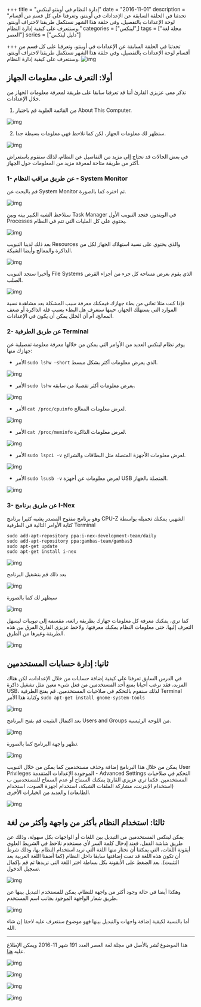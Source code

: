 +++
title = "إدارة النظام في أوبنتو لينكس"
date = "2016-11-01"
description = "تحدثنا في الحلقة السابقة عن الإعدادات في أوبنتو، وتعرفنا على كل قسم من أقسام لوحة الإعدادات بالتفصيل، وفى حلقة هذا الشهر نستكمل طريقنا لاحتراف أوبنتو، وسنتعرف على كيفية إدارة النظام."
categories = ["لينكس",]
tags = ["مجلة لغة العصر"]
series = ["دليل لينكس"]

+++
تحدثنا في الحلقة السابقة عن الإعدادات في أوبنتو، وتعرفنا على كل قسم من أقسام لوحة الإعدادات بالتفصيل، وفى حلقة هذا الشهر نستكمل طريقنا لاحتراف أوبنتو، وسنتعرف على كيفية إدارة النظام.
![img](thumbnail-0.jpg)

## أولا: التعرف على معلومات الجهاز

تذكر معي عزيزي القارئ أننا قد تعرفنا سابقا على طريقة لمعرفة معلومات الجهاز من خلال الإعدادات.
1. من القائمة العلوية قم باختيار About This Computer.

![img](images/1.png)

2. ستظهر لك معلومات الجهاز، لكن كما تلاحظ فهي معلومات بسيطة جدا.

![img](images/2.png)

في بعض الحالات قد نحتاج إلى مزيد من التفاصيل عن النظام، لذلك سنقوم باستعراض أكثر من طريقة متاحة لمعرفة مزيد من المعلومات حول الجهاز.

### 1- عن طريق مراقب النظام - System Monitor

قم بالبحث عن System Monitor ثم اختره كما بالصورة.

![img](images/M1.jpg)

ستلاحظ الشبه الكبير بينه وبين Task Manager في الويندوز، فتجد التبويب الأول Processes يحتوي على كل المليات التي تتم في النظام.

![img](images/M2.jpg)

بعد ذلك لدينا التبويب Resources والذي يحتوي على نسبة استهلاك الجهاز لكل من الذاكرة والمعالج وأيضا الشبكة.

![img](images/M3.jpg)

وأخيرا ستجد التبويب File Systems الذي يقوم بعرض مساحة كل جزء من أجزاء القرص الصلب.

![img](images/M4.jpg)

فإذا كنت مثلا تعاني من بطء جهازك فيمكنك معرفة سبب المشكلة بعد مشاهدة نسبة الموارد التي يستهلك الجهاز، حينها ستعرف هل البطء بسبب قلة الذاكرة أو ضعف المعالج، أم أن الخلل يمكن أن يكون في الإعدادات.

### 2- عن طريق الطرفية Terminal

يوفر نظام لينكس العديد من الأوامر التي يمكن من خلالها معرفة معلومة تفصيلية عن جهازك منها:

- الأمر `sudo lshw –short` الذي يعرض معلومات أكثر بشكل مبسط.

![img](images/T1.png)

- الأمر `sudo lshw` يعرض معلومات أكثر تفصيلا من سابقه.

![img](images/T2.png)

- الأمر `cat /proc/cpuinfo` لعرض معلومات المعالج.

![img](images/T3.png)

- الأمر `cat /proc/meminfo` لعرض معلومات الذاكرة.

![img](images/T4.png)

- الأمر `sudo lspci -v` لعرض معلومات الأجهزة المتصلة مثل البطاقات والشرائح.

![img](images/T5.png)

- الأمر `sudo lsusb -v` لعرض معلومات عن أجهزة USB المتصلة بالجهاز.

![img](images/T6.png)

### 3- عن طريق برنامج I-Nex

وهو برنامج مفتوح المصدر يشبه كثيرا برنامج CPU-Z الشهير، يمكنك تحميله بواسطة كتابة الأوامر التالية في الطرفية Terminal 

```
sudo add-apt-repository ppa:i-nex-development-team/daily 
sudo add-apt-repository ppa:gambas-team/gambas3
sudo apt-get update    
sudo apt-get install i-nex
```

![img](images/I1.png)

بعد ذلك قم بتشغيل البرنامج

![img](images/I2.jpg)

سيظهر لك كما بالصورة

![img](images/I3.png)

كما تري، يمكنك معرفة كل معلومات جهازك بطريقة رائعة، مقسمة إلى تبويبات ليسهل التعرف إليها.
حتى معلومات النظام يمكنك معرفتها، ولاحظ عزيزي القارئ الفرق بين هذه الطريقة وغيرها من الطرق.

![img](images/I4.png)

## ثانيا: إدارة حسابات المستخدمين

في الدرس السابق تعرفنا على كيفية إضافة حسابات من خلال الإعدادات، لكن هناك المزيد، فقد نرغب أحيانا بمنع أحد المستخدمين من فعل شيء معين مثل تشغيل ذاكرة USB، لذلك سنقوم بالتحكم في صلاحيات المستخدمين.
قم بفتح الطرفية Terminal وكتابة هذا الأمر
`sudo apt-get install gnome-system-tools`

![img](images/U1.png)

بعد اكتمال التثبيت قم بفتح البرنامج Users and Groups من اللوحة الرئيسية.

![img](images/U2.jpg)

تظهر واجهة البرنامج كما بالصورة.

![img](images/U3.png)

يمكن من خلال هذا البرنامج إضافة وحذف مستخدمين كما يمكن من خلال التبويب User Privileges الموجودة الإعدادات المتقدمة - Advanced Settings التحكم في صلاحيات المستخدمين.
فكما تري عزيزي القارئ يمكنك السماح أو عدم السماح للمستخدمين ب (استخدام الإنترنت، مشاركة الملفات الشبكة، استخدام أجهزة الصوت، استخدام الطابعات) والعديد من الخيارات الأخرى.

![img](images/U4.jpg)

## ثالثا: استخدام النظام بأكثر من واجهة وأكثر من لغة

يمكن لينكس المستخدمين من التبديل بين اللغات أو الواجهات بكل سهولة، وذلك عن طريق شاشة القفل، فعند إدخال كلمة السر لأي مستخدم نلاحظ في الشريط العلوي أيقونة اللغات، التي يمكننا أن نختار منها اللغة التي نريد استخدام النظام بها، وذلك شرط أن تكون هذه اللغة قد تمت إضافتها سابقا داخل النظام (كما أضفنا اللغة العربية بعد التثبيت).
بعد الضغط على الأيقونة بكل بساطة اختر اللغة التي تريدها ثم قم بإكمال تسجيل الدخول.

![img](images/L1.png)

وهكذا أيضا في حالة وجود أكثر من واجهة للنظام، يمكن للمستخدم التبديل بينها عن طريق شعار الواجهة الموجود بجانب اسم المستخدم.

![img](images/L2.jpg)

أما بالنسبة لكيفية إضافة واجهات والتبديل بينها فهو موضوع سنتعرف عليه لاحقا إن شاء الله.

---

هذا الموضوع نُشر باﻷصل في مجلة لغة العصر العدد 191 شهر 11-2016 ويمكن الإطلاع عليه [هنا](https://drive.google.com/file/d/1qP7n18WmSXBm5DlzYEmU8MgPa_IjVHrP/view?usp=sharing).

![img](images/191-2.png)

![img](images/191-3.png)

![img](images/191-4.png)

![img](images/191-5.png)
